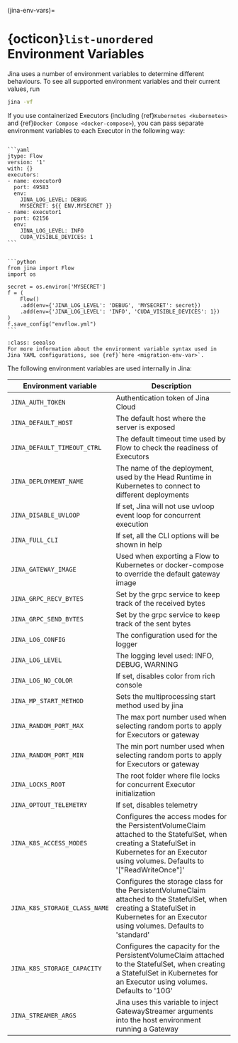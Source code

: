 (jina-env-vars)=
# {octicon}`list-unordered` Environment Variables

Jina uses a number of environment variables to determine different behaviours. To see all supported environment variables and their current values, run

```bash
jina -vf
```

If you use containerized Executors (including {ref}`Kubernetes <kubernetes>` and {ref}`Docker Compose <docker-compose>`), you can pass separate environment variables to each Executor in the following way:


`````{tab} Include env vars in YAML

```yaml
jtype: Flow
version: '1'
with: {}
executors:
- name: executor0
  port: 49583
  env:
    JINA_LOG_LEVEL: DEBUG
    MYSECRET: ${{ ENV.MYSECRET }}
- name: executor1
  port: 62156
  env:
    JINA_LOG_LEVEL: INFO
    CUDA_VISIBLE_DEVICES: 1
```
`````
````{tab} Include env vars in Python

```python
from jina import Flow
import os

secret = os.environ['MYSECRET']
f = (
    Flow()
    .add(env={'JINA_LOG_LEVEL': 'DEBUG', 'MYSECRET': secret})
    .add(env={'JINA_LOG_LEVEL': 'INFO', 'CUDA_VISIBLE_DEVICES': 1})
)
f.save_config("envflow.yml")
```
````

```{admonition} See Also
:class: seealso
For more information about the environment variable syntax used in Jina YAML configurations, see {ref}`here <migration-env-var>`.
```

The following environment variables are used internally in Jina:

| Environment variable          | Description                                                                                                                                                                                     |
|-------------------------------|-------------------------------------------------------------------------------------------------------------------------------------------------------------------------------------------------|
| `JINA_AUTH_TOKEN`             | Authentication token of Jina Cloud                                                                                                                                                              |
| `JINA_DEFAULT_HOST`           | The default host where the server is exposed                                                                                                                                                    |
| `JINA_DEFAULT_TIMEOUT_CTRL`   | The default timeout time used by Flow to check the readiness of Executors                                                                                                                       |
| `JINA_DEPLOYMENT_NAME`        | The name of the deployment, used by the Head Runtime in Kubernetes to connect to different deployments                                                                                          |
| `JINA_DISABLE_UVLOOP`         | If set, Jina will not use uvloop event loop for concurrent execution                                                                                                                            |
| `JINA_FULL_CLI`               | If set, all the CLI options will be shown in help                                                                                                                                               |
| `JINA_GATEWAY_IMAGE`          | Used when exporting a Flow to Kubernetes or docker-compose to override the default gateway image                                                                                                |
| `JINA_GRPC_RECV_BYTES`        | Set by the grpc service to keep track of the received bytes                                                                                                                                     |
| `JINA_GRPC_SEND_BYTES`        | Set by the grpc service to keep track of the sent bytes                                                                                                                                         |
| `JINA_LOG_CONFIG`             | The configuration used for the logger                                                                                                                                                           |
| `JINA_LOG_LEVEL`              | The logging level used: INFO, DEBUG, WARNING                                                                                                                                                    |
| `JINA_LOG_NO_COLOR`           | If set, disables color from rich console                                                                                                                                                        |
| `JINA_MP_START_METHOD`        | Sets the multiprocessing start method used by jina                                                                                                                                              |
| `JINA_RANDOM_PORT_MAX`        | The max port number used when selecting random ports to apply for Executors or gateway                                                                                                          |
| `JINA_RANDOM_PORT_MIN`        | The min port number used when selecting random ports to apply for Executors or gateway                                                                                                          |
| `JINA_LOCKS_ROOT`             | The root folder where file locks for concurrent Executor initialization                                                                                                                         |
| `JINA_OPTOUT_TELEMETRY`       | If set, disables telemetry                                                                                                                                                                      |
| `JINA_K8S_ACCESS_MODES`       | Configures the access modes for the PersistentVolumeClaim attached to the StatefulSet, when creating a StatefulSet in Kubernetes for an Executor using volumes. Defaults to '["ReadWriteOnce"]' |
| `JINA_K8S_STORAGE_CLASS_NAME` | Configures the storage class for the PersistentVolumeClaim attached to the StatefulSet, when creating a StatefulSet in Kubernetes for an Executor using volumes. Defaults to 'standard'         |
| `JINA_K8S_STORAGE_CAPACITY`   | Configures the capacity for the PersistentVolumeClaim attached to the StatefulSet, when creating a StatefulSet in Kubernetes for an Executor using volumes. Defaults to '10G'                   |
| `JINA_STREAMER_ARGS`          | Jina uses this variable to inject GatewayStreamer arguments into the host environment running a Gateway                                                                                         |
